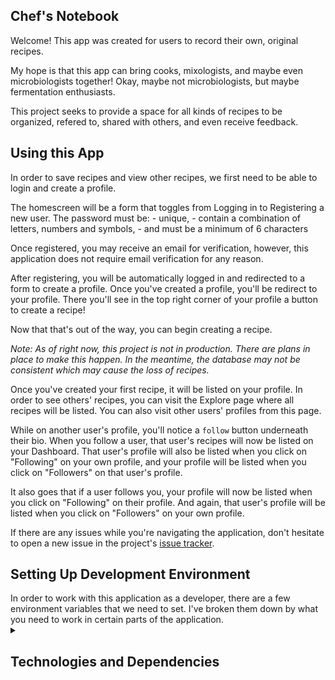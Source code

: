## Chef's Notebook ##

Welcome! This app was created for users to record their own, original recipes. 

My hope is that this app can bring cooks, mixologists, and maybe even microbiologists together! Okay, maybe not microbiologists, but maybe fermentation enthusiasts.

This project seeks to provide a space for all kinds of recipes to be organized, refered to, shared with others, and even receive feedback.

## Using this App ##

In order to save recipes and view other recipes, we first need to be able to login and create a profile.  

The homescreen will be a form that toggles from Logging in to Registering a new user.
The password must be:
    - unique,
    - contain a combination of letters, numbers and symbols,
    - and must be a minimum of 6 characters

Once registered, you may receive an email for verification, however, this application does not require email verification for any reason.

After registering, you will be automatically logged in and redirected to a form to create a profile. Once you've created a profile, you'll be redirect to your profile. There you'll see in the top right corner of your profile a button to create a recipe!

Now that that's out of the way, you can begin creating a recipe. 

*Note: As of right now, this project is not in production. There are plans in place to make this happen.*
*In the meantime, the database may not be consistent which may cause the loss of recipes.*  

Once you've created your first recipe, it will be listed on your profile. In order to see others' recipes, you can visit the Explore page where all recipes will be listed. You can also visit other users' profiles from this page. 

While on another user's profile, you'll notice a `follow` button underneath their bio. When you follow a user, that user's recipes will now be listed on your Dashboard. That user's profile will also be listed when you click on "Following" on your own profile, and your profile will be listed when you click on "Followers" on that user's profile. 

It also goes that if a user follows you, your profile will now be listed when you click on "Following" on their profile. And again, that user's profile will be listed when you click on "Followers" on your own profile.

If there are any issues while you're navigating the application, don't hesitate to open a new issue in the project's [issue tracker](https://github.com/ramonaspence/chefs-notebook/issues).  

<h2>Setting Up Development Environment</h2>
In order to work with this application as a developer, there are a few environment variables that we need to set. I've broken them down by what you need to work in certain parts of the application. 


<details>
<summary><h2>Technologies and Dependencies</h2></summary>

## Technologies used for this application:
* React
* Django
* Django-Rest
* Heroku

## Requirements 
* Django==3.1.3
* Python==3.7.6


## Dependencies used for this application
# Django
* gunicorn
* whitenoise
* pillow
* dj-database-url
* psycopg2-binary
* django-filter
* django-allauth
* dj-rest-auth
* djangorestframework-simplejwt
* django-cors-headers
* clarifai

# React
* axios
* bootstrap
* jquery
* momentjs
* popperjs
* react-dom
* react-router-dom
* react-google-login


## API's used for this application:
## Clarifai -
* is an API that is used for automated tagging of images.
* It's an AI driven API that has built-in models to bring back 'concepts'
* that it finds inside of the image.
* In this case, that model is a Food_Model, and the 'concepts' that are brought back
* are ingredients and flavors.

* This API is used to add tags to a Recipe, according to its image
* so that they can be easily filtered in the application.

## Django Restful API
* A restful API has been created through django_rest_framework
* wherein most data for the app is saved and stored.
</details>